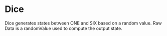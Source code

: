 # Dice

Dice generates states between ONE and SIX based on a random value. Raw Data is a randomValue used to compute the output state.
